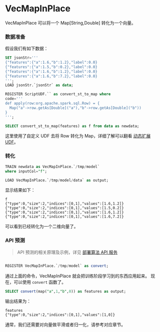 # VecMapInPlace

VecMapInPlace 可以将一个 Map[String,Double] 转化为一个向量。

### 数据准备

假设我们有如下数据：

```sql
SET jsonStr='''
{"features":{"a":1.6,"b":1.2},"label":0.0}
{"features":{"a":1.5,"b":0.2},"label":0.0}
{"features":{"a":1.6,"b":1.2},"label":0.0}
{"features":{"a":1.6,"b":7.2},"label":0.0}
''';
LOAD jsonStr.`jsonStr` as data;

REGISTER ScriptUDF.`` as convert_st_to_map where
code='''
def apply(row:org.apache.spark.sql.Row) = {
  Map("a"->row.getAs[Double]("a"),"b"->row.getAs[Double]("b"))
}
''';

SELECT convert_st_to_map(features) as f from data as newdata;
```

这里使用了自定义 UDF 去将 Row 转化为 Map，详细了解可以翻看 [动态扩展 UDF](/byzer-lang/zh-cn/udf/extend_udf/README.md)。

### 转化

```sql
TRAIN newdata as VecMapInPlace.`/tmp/model`
where inputCol="f";

LOAD VecMapInPlace.`/tmp/model/data` as output;
```

显示结果如下：

```
f
{"type":0,"size":2,"indices":[0,1],"values":[1.6,1.2]}
{"type":0,"size":2,"indices":[0,1],"values":[1.5,0.2]}
{"type":0,"size":2,"indices":[0,1],"values":[1.6,1.2]}
{"type":0,"size":2,"indices":[0,1],"values":[1.6,7.2]}
```
可以看到已经转化为一个二维向量了。

### API 预测

> API 预测的相关原理及示例，详见 [部署算法 API 服务](/byzer-lang/zh-cn/ml/api_service/README.md)

```sql

REGISTER VecMapInPlace.`/tmp/model` as convert;

```

通过上面的命令，VecMapInPlace 就会把训练阶段学习到的东西应用起来。
现在，可以使用 `convert` 函数了。

```sql
SELECT convert(map("a",1,"b",0)) as features as output;
```

输出结果为：

```
features
{"type":0,"size":2,"indices":[0,1],"values":[1,0]}
```

通常，我们还需要对向量做平滑或者归一化，请参考对应章节。



